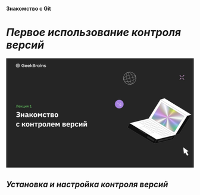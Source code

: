 **Знакомство с Git**
# *Первое использование контроля версий*
![foto](%D0%9B%D0%B5%D0%BA%D1%86%D0%B8%D1%8F%201.jpg)
## *Установка и настройка контроля версий*


